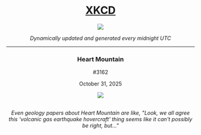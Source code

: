 
<h1 align="center"><a href="https://xkcd.com">XKCD</a></h1>
<div align="center">
    <img src="https://img.shields.io/github/last-commit/ShashashankThakur/XKCD?label=last%20updated" />
</div>

<p align="center"><i>Dynamically updated and generated every midnight UTC</i></p>
<hr>
<div align="center">
    <h3><strong>Heart Mountain</strong></h3>
    <p>#3162</p>
    <p>October 31, 2025</p>
    <img src="https://imgs.xkcd.com/comics/heart_mountain.png">
    <br></br>
    <p><i>Even geology papers about Heart Mountain are like, "Look, we all agree this 'volcanic gas earthquake hovercraft' thing seems like it can't possibly be right, but..."</i></p>
</div>
